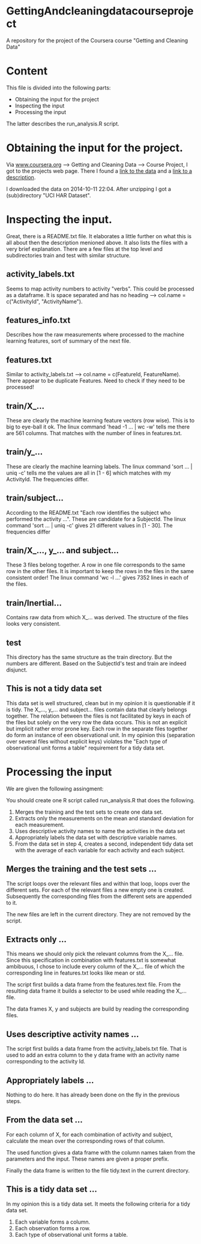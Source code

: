 GettingAndcleaningdatacourseproject
===================================

A repository for the project of the Coursera course "Getting and Cleaning Data"

# Content
This file is divided into the following parts:
* Obtaining the input for the project
* Inspecting the input
* Processing the input

The latter describes the run_analysis.R script.


# Obtaining the input for the project.
Via www.coursera.org --> Getting and Cleaning Data --> Course Project, I got to the projects web page.
There I found a [link to the data](https://d396qusza40orc.cloudfront.net/getdata%2Fprojectfiles%2FUCI%20HAR%20Dataset.zip) and a [link to a description](http://archive.ics.uci.edu/ml/datasets/Human+Activity+Recognition+Using+Smartphones).

I downloaded the data on 2014-10-11 22:04. After unzipping I got a (sub)directory "UCI HAR Dataset".

# Inspecting the input.
Great, there is a README.txt file. It elaborates a little further on what this is all about then the description menioned above. It also lists the files with a very brief explanation. There are a few files at the top level and subdirectories train and test with similar structure.

## activity_labels.txt
Seems to map activity numbers to activity "verbs". This could be processed as a dataframe. It is space separated and has no heading --> col.name = c("ActivityId", "ActivityName").

## features_info.txt
Describes how the raw measurements where processed to the machine learning features, sort of summary of the next file.

## features.txt
Similar to activity_labels.txt --> col.name = c(FeatureId, FeatureName). There appear to be duplicate Features. Need to check if they need to be processed!

## train/X_...
These are clearly the machine learning feature vectors (row wise). This is to big to eye-ball it ok. The linux command 'head -1 ... | wc -w' tells me there are 561 columns. That matches with the number of lines in features.txt.

## train/y_...
These are clearly the machine learning labels. The linux command 'sort ... | uniq -c' tells me the values are all in [1 - 6] which matches with my ActivityId. The frequencies differ.

## train/subject...
According to the README.txt "Each row identifies the subject who performed the activity ...". These are candidate for a SubjectId. The linux command 'sort ... | uniq -c' gives 21 different values in [1 - 30]. The frequencies differ

## train/X_..., y_... and subject...
These 3 files belong together. A row in one file corresponds to the same row in the other files. It is important to keep the rows in the files in the same consistent order! The linux command 'wc -l ...' gives 7352 lines in each of the files.

## train/Inertial...
Contains raw data from which X_... was derived. The structure of the files looks very consistent.

## test
This directory has the same structure as the train directory. But the numbers are different. Based on the SubjectId's test and train are indeed disjunct.

## This is not a tidy data set
This data set is well structured, clean but in my opinion it is questionable if it is tidy. The X_..., y_... and subject... files contain data that clearly belongs together. The relation between the files is not facilitated by keys in each of the files but solely on the very row the data occurs. This is not an explicit but implicit rather error prone key. Each row in the separate files together do form an instance of een observational unit. In my opinion this (separation over several files without explicit keys) violates the "Each type of observational unit forms a table" requirement for a tidy data set.

# Processing the input
We are given the following assingment:

You should create one R script called run_analysis.R that does the following.
 
1. Merges the training and the test sets to create one data set.
2. Extracts only the measurements on the mean and standard deviation for each measurement. 
3. Uses descriptive activity names to name the activities in the data set
4. Appropriately labels the data set with descriptive variable names. 
5. From the data set in step 4, creates a second, independent tidy data set with the average of each variable for each activity and each subject.

## Merges the training and the test sets ...
The script loops over the relevant files and within that loop, loops over the different sets. For each of the relevant files a new empty one is created. Subsequently the corresponding files from the different sets are appended to it.

The new files are left in the current directory. They are not removed by the script.

##  Extracts only ...
This means we should only pick the relevant columns from the X_... file. Since this specification in combination with features.txt is somewhat ambibuous, I chose to include every column of the X_... file of which the corresponding line in features.txt looks like mean or std.

The script first builds a data frame from the features.text file. From the resulting data frame it builds a selector to be used while reading the X_... file.

The data frames X, y and subjects are build by reading the corresponding files.

## Uses descriptive activity names ...
The script first builds a data frame from the activity_labels.txt file. That is used to add an extra column to the y data frame with an activity name corresponding to the activity Id.

## Appropriately labels ...
Nothing to do here. It has already been done on the fly in the previous steps.

## From the data set ...
For each column of X, for each combination of activity and subject, calculate the mean over the corresponding rows of that column.

The used function gives a data frame with the column names taken from the parameters and the input. These names are given a proper prefix.

Finally the data frame is written to the file tidy.text in the current directory.

## This is a tidy data set ...
In my opinion this is a tidy data set. It meets the following criteria for a tidy data set.

1. Each variable forms a column.
2. Each observation forms a row.
3. Each type of observational unit forms a table.

